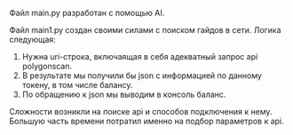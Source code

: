 Файл main.py разработан с помощью AI.

Файл main1.py создан своими силами с поиском гайдов в сети. Логика следующая: 
1. Нужна uri-строка, включаящая в себя адекватный запрос api polygonscan.
2. В результате мы получили бы json с информацией по данному токену, в том числе балансу.
3. По обращению к json мы выводим в консоль баланс.

Сложности возникли на поиске api и способов подключения к нему. Большую часть времени потратил именно на подбор параметров к api.
